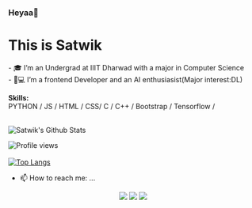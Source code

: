 ### Heyaa👋

<!--
**Rehasree/Rehasree** is a ✨ _special_ ✨ repository because its `README.md` (this file) appears on your GitHub profile.
Here are some ideas to get you started:
-->
<h1>This is Satwik</h1>
- 🎓 I’m an Undergrad at IIIT Dharwad with a major in Computer Science </br>
- 👩💻 I’m a frontend Developer and an AI enthusiasist(Major interest:DL)</br>


<b>Skills:</b><br>
PYTHON / JS / HTML / CSS/ C / C++ / Bootstrap / Tensorflow /
<br><br>

![Satwik's Github Stats](https://github-readme-stats.vercel.app/api?username=SatwikPasumarthi&theme=chartreuse-dark&show_icons=true&hide_border=false&include_all_commits=true&show_owner=true&count_private=true&hide_rank=false&cache_seconds=86000)
<br>

![Profile views](https://gpvc.arturio.dev/Rehasree)  
<br>
[![Top Langs](https://github-readme-stats.vercel.app/api/top-langs/?username=Rehasree&langs_count=8&layout=compact)](https://github.com/Rehasree/github-readme-stats)
- 📫 How to reach me: ...</br>
<p align="center">
<a href="https://www.linkedin.com/in/satwik-pasumarthi"><img src="https://media-exp1.licdn.com/dms/image/C5603AQFhh23G15qY7A/profile-displayphoto-shrink_200_200/0/1608577084116?e=1622073600&v=beta&t=Qimhr6xDbQqjxShqnp7yewIyY-gfP78BjJE_u-QYUsA"/></a>
<a href="mailto:pasumarthisatwik@gmail.com"><img src="https://img.shields.io/badge/-rehasreekoneru@gmail.com-D14836?style=flat&logo=Gmail&logoColor=white"/></a>
<a href="https://www.instagram.com/satwik_pasumarthi"><img src="https://instagram.fvga3-1.fna.fbcdn.net/v/t51.2885-19/s150x150/154736434_260838602253948_3639642838869247968_n.jpg?tp=1&_nc_ht=instagram.fvga3-1.fna.fbcdn.net&_nc_ohc=msgU2kYR2ecAX9p_rqf&ccb=7-4&oh=d0e01d0b118cfeb09793e94da01f1dff&oe=60833B34&_nc_sid=7bff83"/></a>

</p>
